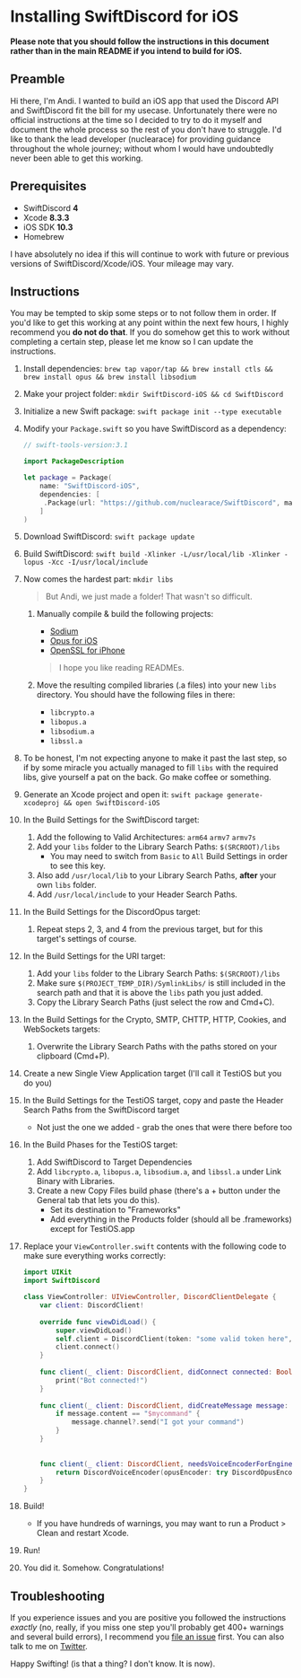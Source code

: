 # Installing SwiftDiscord for iOS

**Please note that you should follow the instructions in this document rather than in the main README if you intend to build for iOS.**


## Preamble

Hi there, I'm Andi. I wanted to build an iOS app that used the Discord API and SwiftDiscord fit the bill for my usecase. Unfortunately there were no official instructions at the time so I decided to try to do it  myself and document the whole process so the rest of you don't have to struggle. I'd like to thank the lead developer (nuclearace) for providing guidance throughout the whole journey; without whom I would have undoubtedly never been able to get this working. 

## Prerequisites

* SwiftDiscord **4**
* Xcode **8.3.3**
* iOS SDK **10.3**
* Homebrew

I have absolutely no idea if this will continue to work with future or previous versions of SwiftDiscord/Xcode/iOS. Your mileage may vary.

## Instructions

You may be tempted to skip some steps or to not follow them in order. If you'd like to get this working at any point within the next few hours, I highly recommend you **do not do that**. If you do somehow get this to work without completing a certain step, please let me know so I can update the instructions.

1. Install dependencies: `brew tap vapor/tap && brew install ctls && brew install opus && brew install libsodium`
2. Make your project folder: `mkdir SwiftDiscord-iOS && cd SwiftDiscord`
3. Initialize a new Swift package: `swift package init --type executable`
4. Modify your `Package.swift` so you have SwiftDiscord as a dependency:

	```swift
	// swift-tools-version:3.1
	
	import PackageDescription
	
	let package = Package(
	    name: "SwiftDiscord-iOS",
	    dependencies: [
	     .Package(url: "https://github.com/nuclearace/SwiftDiscord", majorVersion: 4)
	    ]
	)
	```
5. Download SwiftDiscord: `swift package update`
6. Build SwiftDiscord: `swift build -Xlinker -L/usr/local/lib -Xlinker -lopus -Xcc -I/usr/local/include`
7. Now comes the hardest part: `mkdir libs`
	
	>But Andi, we just made a folder! That wasn't so difficult.
	
	1. Manually compile & build the following projects:
		* [Sodium](https://github.com/jedisct1/libsodium)
		* [Opus for iOS](https://github.com/chrisballinger/Opus-iOS)
		* [OpenSSL for iPhone](https://github.com/x2on/OpenSSL-for-iPhone)

		
		> I hope you like reading READMEs.
	2. Move the resulting compiled libraries (.a files) into your new `libs` directory. You should have the following files in there:
		* `libcrypto.a`
		* `libopus.a`
		* `libsodium.a`
		* `libssl.a`

8. To be honest, I'm not expecting anyone to make it past the last step, so if by some miracle you actually managed to fill `libs` with the required libs, give yourself a pat on the back. Go make coffee or something.
9.  Generate an Xcode project and open it: `swift package generate-xcodeproj && open SwiftDiscord-iOS`
10. In the Build Settings for the SwiftDiscord target:
	1. Add the following to Valid Architectures: `arm64` `armv7` `armv7s`
	2. Add your `libs` folder to the Library Search Paths: `$(SRCROOT)/libs`
		* You may need to switch from `Basic` to `All` Build Settings in order to see this key.
	3. Also add `/usr/local/lib` to your Library Search Paths, **after** your own `libs` folder.
	4. Add `/usr/local/include` to your Header Search Paths.
11. In the Build Settings for the DiscordOpus target:
	1. Repeat steps 2, 3, and 4 from the previous target, but for this target's settings of course.
12. In the Build Settings for the URI target:
	1. Add your `libs` folder to the Library Search Paths: `$(SRCROOT)/libs`
	2. Make sure `$(PROJECT_TEMP_DIR)/SymlinkLibs/` is still included in the search path and that it is above the `libs` path you just added.
	3. Copy the Library Search Paths (just select the row and Cmd+C).
13. In the Build Settings for the Crypto, SMTP, CHTTP, HTTP, Cookies, and WebSockets targets:
	1. Overwrite the Library Search Paths with the paths stored on your clipboard (Cmd+P).
14. Create a new Single View Application target (I'll call it TestiOS but you do you)
15. In the Build Settings for the TestiOS target, copy and paste the Header Search Paths from the SwiftDiscord target 

	* Not just the one we added - grab the ones that were there before too
	
16. In the Build Phases for the TestiOS target:

	1. Add SwiftDiscord to Target Dependencies
	2. Add `libcrypto.a`, `libopus.a`, `libsodium.a`, and `libssl.a` under Link Binary with Libraries.
	3. Create a new Copy Files build phase (there's a + button under the General tab that lets you do this).
		* Set its destination to "Frameworks"
		* Add everything in the Products folder (should all be .frameworks) except for TestiOS.app
17. Replace your `ViewController.swift` contents with the following code to make sure everything works correctly:

	```swift
	import UIKit
	import SwiftDiscord
	
	class ViewController: UIViewController, DiscordClientDelegate {
	    var client: DiscordClient!
	    
	    override func viewDidLoad() {
	        super.viewDidLoad()
	        self.client = DiscordClient(token: "some valid token here", delegate: self, configuration: [.log(.info)])
	        client.connect()
	    }
	    
	    func client(_ client: DiscordClient, didConnect connected: Bool) {
	        print("Bot connected!")
	    }
	    
	    func client(_ client: DiscordClient, didCreateMessage message: DiscordMessage) {
	        if message.content == "$mycommand" {
	            message.channel?.send("I got your command")
	        }
	    }
	    
	    
	    func client(_ client: DiscordClient, needsVoiceEncoderForEngine engine: DiscordVoiceEngine) throws -> DiscordVoiceEncoder {
	        return DiscordVoiceEncoder(opusEncoder: try DiscordOpusEncoder(bitrate: 128_000, sampleRate: 48_000, channels: 2))
	    }
	}
	
	``` 
18. Build!
	* If you have hundreds of warnings, you may want to run a Product > Clean and restart Xcode.
19. Run!
20. You did it. Somehow. Congratulations!

## Troubleshooting

If you experience issues and you are positive you followed the instructions *exactly* (no, really, if you miss one step you'll probably get 400+ warnings and several build errors), I recommend you [file an issue](https://github.com/nuclearace/SwiftDiscord/issues/new) first. You can also talk to me on [Twitter]((https://twitter.com/nexuist)).


Happy Swifting! (is that a thing? I don't know. It is now).